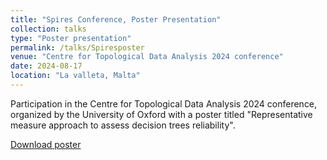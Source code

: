 ```yaml
---
title: "Spires Conference, Poster Presentation"
collection: talks
type: "Poster presentation"
permalink: /talks/Spiresposter
venue: "Centre for Topological Data Analysis 2024 conference"
date: 2024-08-17
location: "La valleta, Malta"
---
```


Participation in the Centre for Topological Data Analysis 2024 conference, organized by the University of Oxford with a poster titled "Representative measure approach to assess decision trees reliability".

[Download poster](https://victosdur77.github.io/files/Spires_Oxford_posterV_VTD.pdf)
